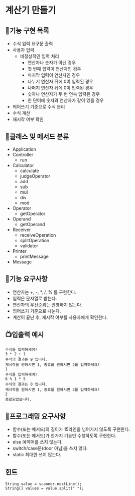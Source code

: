 # 계산기 만들기 

## 📑기능 구현 목록
- 수식 입력 요구문 출력
- 사용자 입력
    - 비정상적인 입력 처리
        - 연산자나 숫자가 아닌 경우
        - 첫 번째 입력이 연산자인 경우
        - 마지막 입력이 연산자인 경우
        - 나누기 연산자 뒤에 0이 입력된 경우
        - 나머지 연산자 뒤에 0이 입력된 경우
        - 숫자나 연산자가 두 번 연속 입력된 경우
        - 한 단어에 숫자와 연산자가 같이 있을 경우
- 띄어쓰기 기준으로 수식 분리
- 수식 계산
- 재시작 여부 확인

## 💾클래스 및 메서드 분류
- Application
- Controller
    - run
- Calculator
    - calculate
    - judgeOperator
    - add
    - sub
    - mul
    - div
    - mod
- Operator
    - getOperator
- Operand
    - getOperand
- Receiver
    - receiveOperation
    - splitOperation  
    - validator
- Printer
    - printMessage 
- Message

## 🐬기능 요구사항
- 연산자는 +, -, *, /, % 를 구현한다.
- 입력은 문자열로 받는다.
- 연산자의 우선순위는 반영하지 않는다.
- 띄어쓰기 기준으로 나눈다.
- 계산이 끝난 후, 재시작 여부를 사용자에게 확인한다.

## 📺입출력 예시
```
수식을 입력하세여!
3 * 2 + 1
수식의 결과는 9 입니다.
재시작을 원하시면 1, 종료를 원하시면 2를 입력하세요!
1
수식을 입력하세여!
6 % 1 * 5
수식의 결과는 0 입니다.
재시작을 원하시면 1, 종료를 원하시면 2를 입력하세요!
2
종료되었습니다.
```

## 👔프로그래밍 요구사항
- 함수(또는 메서드)의 길이가 15라인을 넘어가지 않도록 구현한다.
- 함수(또는 메서드)가 한가지 기능만 수행하도록 구현한다.
- else 예약어를 쓰지 않는다.
- switch/case문(door 아님)을 쓰지 않다.
- static 최대한 쓰지 않는다.

## 힌트
```
String value = scanner.nextLine();
String[] values = value.split(" "); 
```
